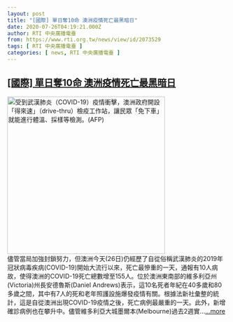 ```yaml
---
layout: post
title: "[國際] 單日奪10命 澳洲疫情死亡最黑暗日"
date: 2020-07-26T04:19:21.000Z
author: RTI 中央廣播電臺
from: https://www.rti.org.tw/news/view/id/2073529
tags: [ RTI 中央廣播電臺 ]
categories: [ news, RTI 中央廣播電臺 ]
---
```

<!--1595737161000-->
[[國際] 單日奪10命 澳洲疫情死亡最黑暗日](https://www.rti.org.tw/news/view/id/2073529)
------

<div>
<img src="https://static.rti.org.tw/assets/thumbnails/2020/06/24/5ed32347d13f3990ca22285257ba124b.jpg" width="360" alt="受到武漢肺炎（COVID-19）疫情衝擊，澳洲政府開設「得來速」（drive-thru）檢疫工作站，讓民眾「免下車」就能進行體溫、採樣等檢測。(AFP)" title="受到武漢肺炎（COVID-19）疫情衝擊，澳洲政府開設「得來速」（drive-thru）檢疫工作站，讓民眾「免下車」就能進行體溫、採樣等檢測。(AFP)"><br>儘管當局加強封鎖努力，但澳洲今天(26日)仍經歷了自從俗稱武漢肺炎的2019年冠狀病毒疾病(COVID-19)開始大流行以來，死亡最慘重的一天，通報有10人病故，使得澳洲的COVID-19死亡總數增至155人。位於澳洲東南部的維多利亞州(Victoria)州長安德魯斯(Daniel Andrews)表示，這10名死者年紀在40多歲和80多歲之間，其中有7人的死和老年照護設施爆發疫情有關。根據法新社彙整的統計，這是自從澳洲出現COVID-19疫情之後，死亡病例最嚴重的一天。此外，新增確診病例也在攀升中。儘管維多利亞大城墨爾本(Melbourne)過去2週實...<a target="_blank" href="https://www.rti.org.tw/news/view/id/2073529">...more</a>
</div>
